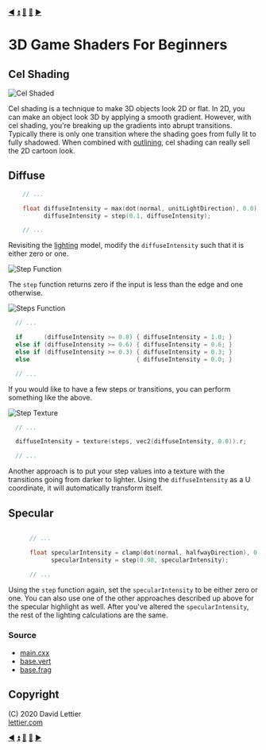 [:arrow_backward:](lighting.md)
[:arrow_double_up:](../README.md)
[:arrow_up_small:](#)
[:arrow_down_small:](#copyright)
[:arrow_forward:](normal-mapping.md)

# 3D Game Shaders For Beginners

## Cel Shading

![Cel Shaded](https://i.imgur.com/nihEIqe.gif)

Cel shading is a technique to make 3D objects look 2D or flat.
In 2D,
you can make an object look 3D by applying a smooth gradient.
However, with cel shading, you're breaking up the gradients into abrupt transitions.
Typically there is only one transition where the shading goes from fully lit to fully shadowed.
When combined with [outlining](outlining.md), cel shading can really sell the 2D cartoon look.

## Diffuse

```c
    // ...

    float diffuseIntensity = max(dot(normal, unitLightDirection), 0.0);
          diffuseIntensity = step(0.1, diffuseIntensity);

    // ...
```

Revisiting the [lighting](lighting.md#diffuse) model,
modify the `diffuseIntensity` such that it is either zero or one.

![Step Function](https://i.imgur.com/lyLweFc.png)

The `step` function returns zero if the input is less than the edge and one otherwise.

![Steps Function](https://i.imgur.com/EI6QJ60.png)

```c
  // ...

  if      (diffuseIntensity >= 0.8) { diffuseIntensity = 1.0; }
  else if (diffuseIntensity >= 0.6) { diffuseIntensity = 0.6; }
  else if (diffuseIntensity >= 0.3) { diffuseIntensity = 0.3; }
  else                              { diffuseIntensity = 0.0; }

  // ...
```

If you would like to have a few steps or transitions,
you can perform something like the above.

![Step Texture](https://i.imgur.com/7KK65mi.png)

```c
  // ...

  diffuseIntensity = texture(steps, vec2(diffuseIntensity, 0.0)).r;

  // ...
```

Another approach is to put your step values into a texture with the transitions going from darker to lighter.
Using the `diffuseIntensity` as a U coordinate, it will automatically transform itself.

## Specular

```c

      // ...

      float specularIntensity = clamp(dot(normal, halfwayDirection), 0.0, 1.0);
            specularIntensity = step(0.98, specularIntensity);

      // ...
```

Using the `step` function again, set the `specularIntensity` to be either zero or one.
You can also use one of the other approaches described up above for the specular highlight as well.
After you've altered the `specularIntensity`, the rest of the lighting calculations are the same.

### Source

- [main.cxx](../demonstration/src/main.cxx)
- [base.vert](../demonstration/shaders/vertex/base.vert)
- [base.frag](../demonstration/shaders/fragment/base.frag)

## Copyright

(C) 2020 David Lettier
<br>
[lettier.com](https://www.lettier.com)

[:arrow_backward:](lighting.md)
[:arrow_double_up:](../README.md)
[:arrow_up_small:](#)
[:arrow_down_small:](#copyright)
[:arrow_forward:](normal-mapping.md)
